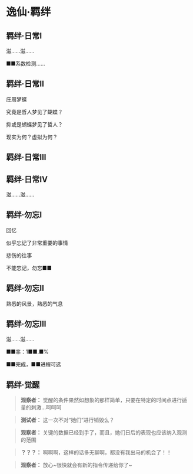 # 逸仙·羁绊

## 羁绊·日常I

滋……滋……

■■系数检测……

## 羁绊·日常II

庄周梦蝶

究竟是哲人梦见了蝴蝶？

抑或是蝴蝶梦见了哲人？

现实为何？虚拟为何？

## 羁绊·日常III

## 羁绊·日常IV

滋……滋……

## 羁绊·勿忘I

回忆

似乎忘记了非常重要的事情

悲伤的往事

不能忘记，勿忘■■

## 羁绊·勿忘II

熟悉的风景，熟悉的气息

## 羁绊·勿忘III

滋……滋……

■■率：1■■.■%

■■完成，■■进程可选

## 羁绊·觉醒

> **观察者：**
> 觉醒的条件果然如想象的那样简单，只要在特定的时间点进行适量的刺激…呵呵呵

> **测试者：**
> 这一次不对“她们”进行销毁么？

> **观察者：**
> 关键的数据已经到手了，而且，她们日后的表现也应该纳入观测的范围

> **？？？：**
> 啊啊啊，这样的话多无聊啊，都没有我出马的机会了！！

> **观察者：**
> 放心~很快就会有新的指令传递给你了~

